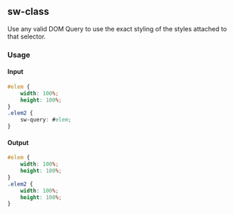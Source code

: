## sw-class
Use any valid DOM Query to use the exact styling of the styles attached to that selector.

### Usage

#### Input
```css
#elem {
    width: 100%;
    height: 100%;
}
.elem2 {
    sw-query: #elem;
}
```
#### Output
```css
#elem {
    width: 100%;
    height: 100%;
}
.elem2 {
    width: 100%;
    height: 100%;
}
```